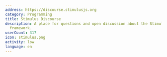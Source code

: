 ```yaml
---
address: https://discourse.stimulusjs.org
category: Programming
title: Stimulus Discourse
description: A place for questions and open discussion about the Stimulus JavaScript
  framework.
userCount: 317
icon: stimulus.png
activity: low
language: en
---
```

